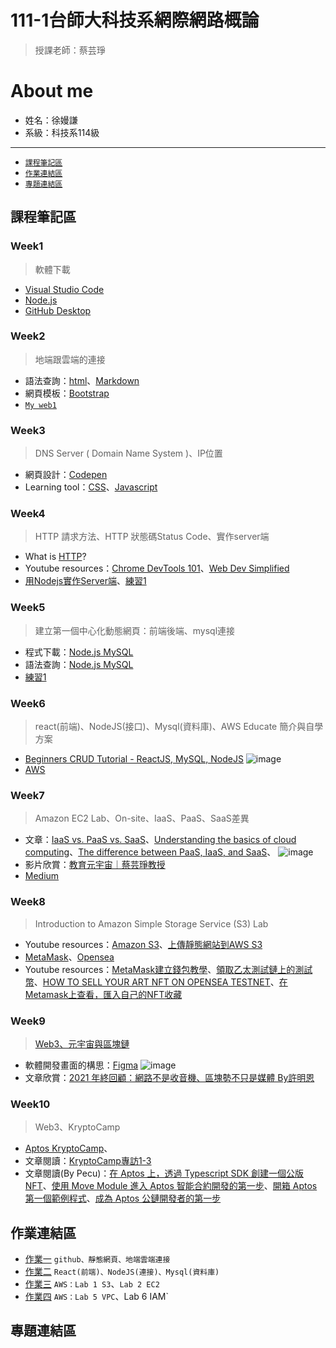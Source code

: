 # 111-1台師大科技系網際網路概論
> 授課老師：蔡芸琤
# About me
* 姓名：徐嫚謙
* 系級：科技系114級

---
* [`課程筆記區`](https://github.com/Manchien/web/blob/main/README.md#%E8%AA%B2%E7%A8%8B%E7%AD%86%E8%A8%98%E5%8D%80)
* [`作業連結區`](https://github.com/Manchien/web/blob/main/README.md#%E4%BD%9C%E6%A5%AD%E9%80%A3%E7%B5%90%E5%8D%80)
* [`專題連結區`](https://github.com/Manchien/web/blob/main/README.md#%E5%B0%88%E9%A1%8C%E9%80%A3%E7%B5%90%E5%8D%80)

## 課程筆記區
### Week1
>軟體下載
* [Visual Studio Code](https://code.visualstudio.com/)
* [Node.js](https://nodejs.org/zh-tw/download/)
* [GitHub Desktop](https://desktop.github.com/)

### Week2
> 地端跟雲端的連接
* 語法查詢：[html](https://www.w3schools.com/html/default.asp)、[Markdown](https://markdown.tw/)
* 網頁模板：[Bootstrap](https://getbootstrap.com/)
* [`My web1`](https://manchien.github.io/web/mypage/)

### Week3
> DNS Server ( Domain Name System )、IP位置
* 網頁設計：[Codepen](https://codepen.io/)
* Learning tool：[CSS](https://learnhtmlcss.online/)、[Javascript](https://learnjavascript.online/app.html)

### Week4
> HTTP 請求方法、HTTP 狀態碼Status Code、實作server端
* What is [HTTP](https://developer.mozilla.org/zh-TW/docs/Web/HTTP/Status)?
* Youtube resources：[Chrome DevTools 101](https://www.youtube.com/playlist?list=PLNYkxOF6rcIC74v_mCLUXbjj7Ng7oTAPE)、[Web Dev Simplified ](https://www.youtube.com/channel/UCFbNIlppjAuEX4znoulh0Cw)
* [用Nodejs實作Server端](https://bird23074035.medium.com/node-js-%E8%B5%B7%E6%89%8B%E5%BC%8F-%E8%87%AA%E6%9E%B6%E4%B8%80%E5%80%8B-web-server-9672f29a6102)、[練習1](https://github.com/Manchien/web/tree/main/Node_web2)

### Week5 
> 建立第一個中心化動態網頁：前端後端、mysql連接
* 程式下載：[Node.js MySQL](https://dev.mysql.com/downloads/installer/)
* 語法查詢：[Node.js MySQL](https://www.w3schools.com/nodejs/nodejs_mysql.asp)
* [練習1](https://github.com/Manchien/web/tree/main/web2db)

### Week6
> react(前端)、NodeJS(接口)、Mysql(資料庫)、AWS Educate 簡介與自學方案
* [Beginners CRUD Tutorial - ReactJS, MySQL, NodeJS](https://www.youtube.com/watch?v=re3OIOr9dJI)
![image](https://user-images.githubusercontent.com/113258644/196321538-f81a7b3c-1179-4411-9071-e4731dd363fb.png)
* [AWS](https://aws.amazon.com/tw/education/awseducate/)

### Week7
> Amazon EC2 Lab、On-site、IaaS、PaaS、SaaS差異
* 文章：[IaaS vs. PaaS vs. SaaS](https://www.redhat.com/en/topics/cloud-computing/iaas-vs-paas-vs-saas)、[Understanding the basics of cloud computing](https://www.lucidchart.com/blog/cloud-computing-basics)、[The difference between PaaS, IaaS, and SaaS](https://www.aalpha.net/blog/the-difference-between-paas-iaas-and-saas/)、
![image](https://user-images.githubusercontent.com/113258644/196321128-3d3007bc-fa16-415d-b419-a5d4e24e3783.png)
* 影片欣賞：[教育元宇宙｜蔡芸琤教授](https://www.youtube.com/watch?v=lPbRkV0R-8E)
* [Medium](https://medium.com/)

### Week8
> Introduction to Amazon Simple Storage Service (S3) Lab
* Youtube resources：[Amazon S3](https://www.youtube.com/watch?v=e6w9LwZJFIA)、[上傳靜態網站到AWS S3](https://www.youtube.com/watch?v=ujkXfPsU3Is)
* [MetaMask](https://metamask.io/)、[Opensea](https://opensea.io/zh-TW)
* Youtube resources：[MetaMask建立錢包教學](https://www.youtube.com/watch?v=G9jwLbmGziw)、[領取乙太測試鏈上的測試幣](https://www.youtube.com/watch?v=nsAuqfAQCag)、[HOW TO SELL YOUR ART NFT ON OPENSEA TESTNET](https://www.youtube.com/watch?v=KCt6CXRirwA&t=1s)、[在Metamask上查看，匯入自己的NFT收藏](https://www.youtube.com/watch?v=ZGOAv8kv9HI)

### Week9
> [Web3、元宇宙與區塊鏈](https://www.bnext.com.tw/article/68404/what-is-web3)
* 軟體開發畫面的構思：[Figma](https://www.figma.com/)
![image](https://user-images.githubusercontent.com/113258644/200560327-3452c4d9-5612-4ceb-9215-c87316092d9b.png)
* 文章欣賞：[2021 年終回顧：網路不是收音機、區塊勢不只是媒體 By許明恩](https://blocktrend.substack.com/p/413)

### Week10
> Web3、KryptoCamp
* [Aptos KryptoCamp](https://course.kryptocamp.co/articles?category=Aptos)、
* 文章閱讀：[KryptoCamp專訪1-3](https://tw.news.yahoo.com/kryptocamp%E5%B0%88%E8%A8%AA1-3-%E5%82%AC%E7%94%9F%E5%8D%80%E5%A1%8A%E9%8F%88%E9%BB%83%E5%9F%94%E8%BB%8D%E6%A0%A1-%E6%89%93%E9%80%A0%E5%AE%8C%E6%95%B4%E7%94%9F%E6%85%8B%E5%9C%88-073250513.html)
* 文章閱讀(By Pecu)：[在 Aptos 上，透過 Typescript SDK 創建一個公版 NFT](https://pecutsai.medium.com/%E5%9C%A8-aptos-%E4%B8%8A-%E9%80%8F%E9%81%8E-typescript-sdk-%E5%89%B5%E5%BB%BA%E4%B8%80%E5%80%8B%E5%85%AC%E7%89%88-nft-2e866f13505c)、[使用 Move Module 進入 Aptos 智能合約開發的第一步](https://pecutsai.medium.com/%E4%BD%BF%E7%94%A8-move-module-%E9%80%B2%E5%85%A5-aptos-%E6%99%BA%E8%83%BD%E5%90%88%E7%B4%84%E9%96%8B%E7%99%BC%E7%9A%84%E7%AC%AC%E4%B8%80%E6%AD%A5-6a67dec3758f)、[開箱 Aptos 第一個範例程式](https://pecutsai.medium.com/%E9%96%8B%E7%AE%B1-aptos-%E7%AC%AC%E4%B8%80%E5%80%8B%E7%AF%84%E4%BE%8B%E7%A8%8B%E5%BC%8F-beeef103df91)、[成為 Aptos 公鏈開發者的第一步](https://pecutsai.medium.com/%E6%88%90%E7%82%BA-aptos-%E5%85%AC%E9%8F%88%E9%96%8B%E7%99%BC%E8%80%85%E7%9A%84%E7%AC%AC%E4%B8%80%E6%AD%A5-9a56d1105197)

## 作業連結區 
* [作業一](https://youtu.be/FW6-3n18YDA) `github、靜態網頁、地端雲端連接`
* [作業二](https://youtu.be/pllR5f4ZAyM) `React(前端)、NodeJS(連接)、Mysql(資料庫)`
* [作業三](https://youtu.be/xAZVSMIpX7c) `AWS：Lab 1 S3`、`Lab 2 EC2`
* [作業四](https://youtu.be/JcLbFBqtt-g) `AWS：Lab 5 VPC`、Lab 6 IAM`
## 專題連結區

